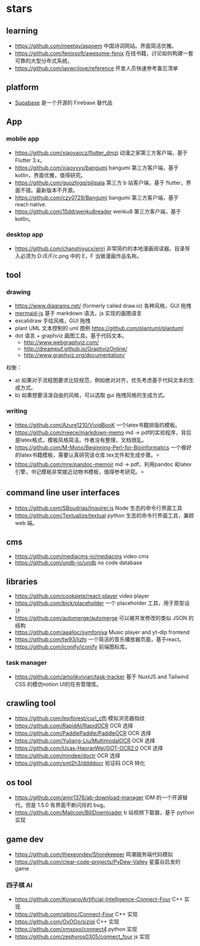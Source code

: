 # stars

## learning

- https://github.com/meetqy/aspoem 中国诗词网站。界面简洁优雅。
- https://github.com/fenixsoft/awesome-fenix 在线书籍，讨论如何构建一套可靠的大型分布式系统。
- https://github.com/jaywcjlove/reference 开发人员快速参考备忘清单

## platform

- [Supabase](https://github.com/supabase/supabase) 是一个开源的 Firebase 替代品

## App

### mobile app

- https://github.com/xiaoyaocz/flutter_dmzj 动漫之家第三方客户端，基于 Flutter 3.x。
- https://github.com/xiaoyvyv/bangumi bangumi 第三方客户端，基于 kotlin，界面优雅，值得研究。
- https://github.com/guozhigq/pilipala 第三方 b 站客户端，基于 flutter，界面不错。最新版本不开源。
- https://github.com/czy0729/Bangumi bangumi 第三方客户端，基于 react-native.
- https://github.com/15dd/wenku8reader wenku8 第三方客户端，基于 kotlin。

### desktop app

- https://github.com/chanshiyucx/eriri 非常简约的本地漫画阅读器。目录导入必须为 D:/E/F/c.png 中的 E，F 当做漫画作品名称。

## tool
### drawing

- https://www.diagrams.net/ (formerly called draw.io) 各种风格，GUI 拖拽
- [mermaid-js](https://github.com/mermaid-js/mermaid) 基于 markdown 语法，js 实现的画图语言
- excalidraw 手绘风格，GUI 拖拽
- plant UML 文本控制的 uml 图例 https://github.com/plantuml/plantuml
- dot 语言 + graphviz 画图工具。基于代码文本。
    - http://www.webgraphviz.com/
    - http://dreampuf.github.io/GraphvizOnline/
    - http://www.graphviz.org/documentation/

权衡：

- a) 如果对于流程图要求比较规范，例如绝对对齐，优先考虑基于代码文本的生成方式。
- b) 如果想要活泼自由的风格，可以选取 gui 拖拽风格的生成方式。

### writing
- https://github.com/Azure1210/VividBooK 一个latex书籍排版的模板。
- https://github.com/rreece/markdown-memo md -> pdf的实验程序，背后是latex格式，模板风格简洁。作者没有整理，文档很乱。
- https://github.com/M-Mono/Beginning-Perl-for-Bioinformatics 一个极好的latex书籍模板，需要认真研究该仓库.tex文件和生成步骤。⭐
- https://github.com/mre/pandoc-memoir md -> pdf，利用pandoc 和latex引擎，书记模板非常接近动物书模板，值得参考研究。⭐

## command line user interfaces

- https://github.com/SBoudrias/Inquirer.js Node 生态的命令行界面工具
- https://github.com/Textualize/textual python 生态的命令行界面工具，兼顾 web 端。

## cms

- https://github.com/mediacms-io/mediacms video cms
- https://github.com/undb-io/undb no code database

## libraries

- https://github.com/cookpete/react-player video player
- https://github.com/bick/placeholder 一个 placeholder 工具，用于原型设计
- https://github.com/automerge/automerge 可以被并发修改的类似 JSON 的结构
- https://github.com/aaalloc/symfoniya Music player and yt-dlp frontend
- https://github.com/tw93/lizhi 一个简洁的音乐播放器页面，基于react。
- https://github.com/iconify/iconify 前端图标库。

### task manager

- https://github.com/amolikvivian/task-tracker 基于 NuxtJS and Tailwind CSS 的模仿notion UI的任务管理库。

## crawling tool

- https://github.com/lexiforest/curl_cffi 模拟浏览器指纹
- https://github.com/RapidAI/RapidOCR OCR 选择
- https://github.com/PaddlePaddle/PaddleOCR OCR 选择
- https://github.com/Yuliang-Liu/MultimodalOCR OCR 选择
- https://github.com/Ucas-HaoranWei/GOT-OCR2.0 OCR 选择
- https://github.com/mindee/doctr OCR 选择
- https://github.com/sml2h3/ddddocr 验证码 OCR 特化

## os tool

- https://github.com/amir1376/ab-download-manager IDM 的一个开源替代。但是 1.5.0 有界面不断闪烁的 bug。
- https://github.com/Majjcom/BiliDownloader b 站视频下载器，基于 python 实现

## game dev

- https://github.com/thexeondev/Shorekeeper 鸣潮服务端代码模拟
- https://github.com/clear-code-projects/PyDew-Valley 星露谷启发的 game

### 四子棋 AI

- https://github.com/Konano/Artificial-Intelligence-Connect-Four C++ 实现
- https://github.com/qibinc/Connect-Four C++ 实现
- https://github.com/OxOOo/siziqi C++ 实现
- https://github.com/xmxoxo/connect4 python 实现
- https://github.com/zephyros0305/connect_four js 实现